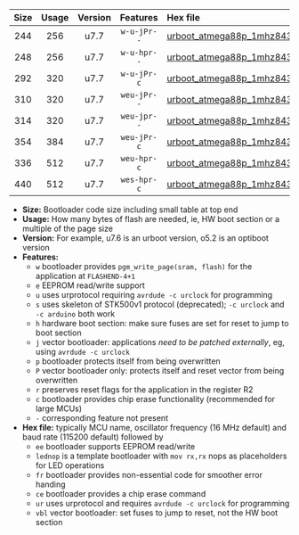 |Size|Usage|Version|Features|Hex file|
|:-:|:-:|:-:|:-:|:--|
|244|256|u7.7|`w-u-jPr--`|[urboot_atmega88p_1mhz8432_115200bps_lednop_ur_vbl.hex](https://raw.githubusercontent.com/stefanrueger/urboot.hex/main/mcus/atmega88p/fcpu_1mhz8432/115200_bps/urboot_atmega88p_1mhz8432_115200bps_lednop_ur_vbl.hex)|
|248|256|u7.7|`w-u-hpr--`|[urboot_atmega88p_1mhz8432_115200bps_lednop_fr_ur.hex](https://raw.githubusercontent.com/stefanrueger/urboot.hex/main/mcus/atmega88p/fcpu_1mhz8432/115200_bps/urboot_atmega88p_1mhz8432_115200bps_lednop_fr_ur.hex)|
|292|320|u7.7|`w-u-jPr-c`|[urboot_atmega88p_1mhz8432_115200bps_lednop_fr_ce_ur_vbl.hex](https://raw.githubusercontent.com/stefanrueger/urboot.hex/main/mcus/atmega88p/fcpu_1mhz8432/115200_bps/urboot_atmega88p_1mhz8432_115200bps_lednop_fr_ce_ur_vbl.hex)|
|310|320|u7.7|`weu-jPr--`|[urboot_atmega88p_1mhz8432_115200bps_ee_lednop_ur_vbl.hex](https://raw.githubusercontent.com/stefanrueger/urboot.hex/main/mcus/atmega88p/fcpu_1mhz8432/115200_bps/urboot_atmega88p_1mhz8432_115200bps_ee_lednop_ur_vbl.hex)|
|314|320|u7.7|`weu-jpr--`|[urboot_atmega88p_1mhz8432_115200bps_ee_lednop_fr_ur_vbl.hex](https://raw.githubusercontent.com/stefanrueger/urboot.hex/main/mcus/atmega88p/fcpu_1mhz8432/115200_bps/urboot_atmega88p_1mhz8432_115200bps_ee_lednop_fr_ur_vbl.hex)|
|354|384|u7.7|`weu-jPr-c`|[urboot_atmega88p_1mhz8432_115200bps_ee_lednop_fr_ce_ur_vbl.hex](https://raw.githubusercontent.com/stefanrueger/urboot.hex/main/mcus/atmega88p/fcpu_1mhz8432/115200_bps/urboot_atmega88p_1mhz8432_115200bps_ee_lednop_fr_ce_ur_vbl.hex)|
|336|512|u7.7|`weu-hpr-c`|[urboot_atmega88p_1mhz8432_115200bps_ee_lednop_fr_ce_ur.hex](https://raw.githubusercontent.com/stefanrueger/urboot.hex/main/mcus/atmega88p/fcpu_1mhz8432/115200_bps/urboot_atmega88p_1mhz8432_115200bps_ee_lednop_fr_ce_ur.hex)|
|440|512|u7.7|`wes-hpr-c`|[urboot_atmega88p_1mhz8432_115200bps_ee_lednop_fr_ce.hex](https://raw.githubusercontent.com/stefanrueger/urboot.hex/main/mcus/atmega88p/fcpu_1mhz8432/115200_bps/urboot_atmega88p_1mhz8432_115200bps_ee_lednop_fr_ce.hex)|

- **Size:** Bootloader code size including small table at top end
- **Usage:** How many bytes of flash are needed, ie, HW boot section or a multiple of the page size
- **Version:** For example, u7.6 is an urboot version, o5.2 is an optiboot version
- **Features:**
  + `w` bootloader provides `pgm_write_page(sram, flash)` for the application at `FLASHEND-4+1`
  + `e` EEPROM read/write support
  + `u` uses urprotocol requiring `avrdude -c urclock` for programming
  + `s` uses skeleton of STK500v1 protocol (deprecated); `-c urclock` and `-c arduino` both work
  + `h` hardware boot section: make sure fuses are set for reset to jump to boot section
  + `j` vector bootloader: applications *need to be patched externally*, eg, using `avrdude -c urclock`
  + `p` bootloader protects itself from being overwritten
  + `P` vector bootloader only: protects itself and reset vector from being overwritten
  + `r` preserves reset flags for the application in the register R2
  + `c` bootloader provides chip erase functionality (recommended for large MCUs)
  + `-` corresponding feature not present
- **Hex file:** typically MCU name, oscillator frequency (16 MHz default) and baud rate (115200 default) followed by
  + `ee` bootloader supports EEPROM read/write
  + `lednop` is a template bootloader with `mov rx,rx` nops as placeholders for LED operations
  + `fr` bootloader provides non-essential code for smoother error handing
  + `ce` bootloader provides a chip erase command
  + `ur` uses urprotocol and requires `avrdude -c urclock` for programming
  + `vbl` vector bootloader: set fuses to jump to reset, not the HW boot section
